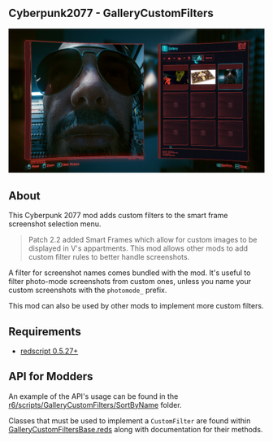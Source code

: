 ## Cyberpunk2077 - GalleryCustomFilters

![preview](preview.png)

## About

This Cyberpunk 2077 mod adds custom filters to the smart frame screenshot selection menu.

> Patch 2.2 added Smart Frames which allow for custom images to be displayed in V's appartments.
> This mod allows other mods to add custom filter rules to better handle screenshots.

A filter for screenshot names comes bundled with the mod.
It's useful to filter photo-mode screenshots from custom ones,
unless you name your custom screenshots with the `photomode_` prefix.

This mod can also be used by other mods to implement more custom filters.

## Requirements

- [redscript 0.5.27+](https://github.com/jac3km4/redscript)

## API for Modders

An example of the API's usage can be found in the [r6/scripts/GalleryCustomFilters/SortByName](r6/scripts/GalleryCustomFilters/SortByName) folder.

Classes that must be used to implement a `CustomFilter` are found within [GalleryCustomFiltersBase.reds](r6/scripts/GalleryCustomFilters/GalleryCustomFiltersBase.reds) along with documentation for their methods.

